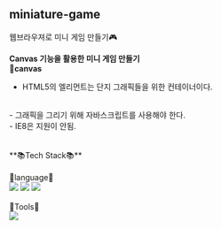 ## miniature-game
웹브라우져로 미니 게임 만들기🎮

**Canvas 기능을 활용한 미니 게임 만들기**
<br>
**🤔canvas**
<br>
- HTML5의 <canvas>엘리먼트는 단지 그래픽들을 위한 컨테이너이다.
<br>
- 그래픽을 그리기 위해 자바스크립트를 사용해야 한다.
<br>
- IE8은 지원이 안됨.
<br>
<br>
<br>
**📚Tech Stack📚**
<br>
<br>
🎇language🎇
<br>
<div>
	<img src="https://img.shields.io/badge/JavaScript-F7DF1E?style=flat&logo=JavaScript&logoColor=white" />
	<img src="https://img.shields.io/badge/HTML5-E34F26?style=flat&logo=HTML5&logoColor=white" />
	<img src="https://img.shields.io/badge/CSS3-1572B6?style=flat&logo=CSS3&logoColor=white" />
</div>
<br>
🎇Tools🎇
<br>
<div>
	<img src="https://img.shields.io/badge/Visual Studio Code-007ACC?style=flat&logo=Visual Studio Code&logoColor=white" />
</div>

